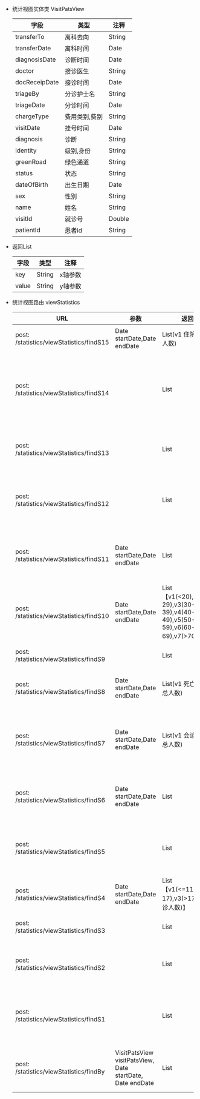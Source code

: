 
- 统计视图实体类 VisitPatsView

  | 字段            | 类型      | 注释     |
  | ------------- | ------- | ------ |
  | transferTo    | 离科去向    | String |
  | transferDate  | 离科时间    | Date   |
  | diagnosisDate | 诊断时间    | Date   |
  | doctor        | 接诊医生    | String |
  | docReceipDate | 接诊时间    | Date   |
  | triageBy      | 分诊护士名   | String |
  | triageDate    | 分诊时间    | Date   |
  | chargeType    | 费用类别,费别 | String |
  | visitDate     | 挂号时间    | Date   |
  | diagnosis     | 诊断      | String |
  | identity      | 级别,身份   | String |
  | greenRoad     | 绿色通道    | String |
  | status        | 状态      | String |
  | dateOfBirth   | 出生日期    | Date   |
  | sex           | 性别      | String |
  | name          | 姓名      | String |
  | visitId       | 就诊号     | Double |
  | patientId     | 患者id    | String |

- 返回List

  | 字段    | 类型     | 注释   |
  | ----- | ------ | ---- |
  | key   | String | x轴参数 |
  | value | String | y轴参数 |

- 统计视图路由 viewStatistics

  | URL                                      | 参数                                       | 返回值                                      | 注释                   |
  | ---------------------------------------- | ---------------------------------------- | ---------------------------------------- | -------------------- |
  | post: /statistics/viewStatistics/findS15 | Date startDate,Date endDate              | List(v1 住院数,v2 总人数)                      | 转住院 15               |
  | post: /statistics/viewStatistics/findS14 |                                          | List                                     | 当天就诊时间挂号人数 按 时 分布 14 |
  | post: /statistics/viewStatistics/findS13 |                                          | List                                     | 病人平均等待时间 13          |
  | post: /statistics/viewStatistics/findS12 |                                          | List                                     | 当天每区床位占用比例 12        |
  | post: /statistics/viewStatistics/findS11 | Date startDate,Date endDate              | List                                     | 一段时间就诊时间分布 11        |
  | post: /statistics/viewStatistics/findS10 | Date startDate,Date endDate              | List【v1(<20),v2(20-29),v3(30-39),v4(40-49),v5(50-59),v6(60-69),v7(>70)】 | 挂号年龄分布 10            |
  | post: /statistics/viewStatistics/findS9  |                                          | List                                     | 留观时间 9               |
  | post: /statistics/viewStatistics/findS8  | Date startDate,Date endDate              | List(v1 死亡人数,v2 总人数)                     | 就诊死亡人数 8             |
  | post: /statistics/viewStatistics/findS7  | Date startDate,Date endDate              | List(v1 会诊人数,v2 总人数)                     | 会诊人数就诊人数 7 会诊统计      |
  | post: /statistics/viewStatistics/findS6  | Date startDate,Date endDate              | List                                     | 时间内在科停留时间 6          |
  | post: /statistics/viewStatistics/findS5  |                                          | List                                     | 一月内按天分挂号人数 5         |
  | post: /statistics/viewStatistics/findS4  | Date startDate,Date endDate              | List【v1(<=11),v2(12-17),v3(>17),v4(分诊人数)】 | rems评分分布 4           |
  | post: /statistics/viewStatistics/findS3  |                                          | List                                     | 付费方式 3               |
  | post: /statistics/viewStatistics/findS2  |                                          | List                                     | 在科病人状态比例 2           |
  | post: /statistics/viewStatistics/findS1  |                                          | List                                     | 查询红黄绿区的在科患者 1        |
  | post: /statistics/viewStatistics/findBy  | VisitPatsView visitPatsView, Date startDate, Date endDate | List<VisitPatsView>                      | 根据条件查询统计视图           |
